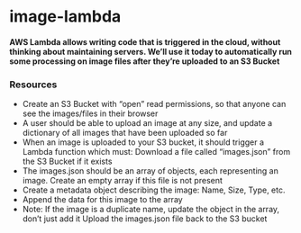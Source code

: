 # image-lambda

#### AWS Lambda allows writing code that is triggered in the cloud, without thinking about maintaining servers. We’ll use it today to automatically run some processing on image files after they’re uploaded to an S3 Bucket

### Resources

- Create an S3 Bucket with “open” read permissions, so that anyone can see the images/files in their browser
- A user should be able to upload an image at any size, and update a dictionary of all images that have been uploaded so far
- When an image is uploaded to your S3 bucket, it should trigger a Lambda function which must:
Download a file called “images.json” from the S3 Bucket if it exists
- The images.json should be an array of objects, each representing an image. Create an empty array if this file is not present
- Create a metadata object describing the image:
Name, Size, Type, etc.
- Append the data for this image to the array
- Note: If the image is a duplicate name, update the object in the array, don’t just add it
Upload the images.json file back to the S3 bucket

